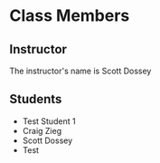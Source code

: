 # Class Members

## Instructor

The instructor's name is Scott Dossey

## Students

* Test Student 1
* Craig Zieg
* Scott Dossey
* Test
